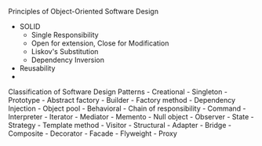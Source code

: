 Principles of Object-Oriented Software Design
 - SOLID
    - Single Responsibility
    - Open for extension, Close for Modification
    - Liskov's Substitution
    - Dependency Inversion
 - Reusability
 - 
Classification of Software Design Patterns
    - Creational
        - Singleton 
        - Prototype
        - Abstract factory
        - Builder
        - Factory method
        - Dependency Injection
        - Object pool
    - Behavioral
        - Chain of responsibility
        - Command
        - Interpreter
        - Iterator
        - Mediator
        - Memento
        - Null object
        - Observer
        - State
        - Strategy
        - Template method
        - Visitor
    - Structural
        - Adapter
        - Bridge
        - Composite
        - Decorator
        - Facade
        - Flyweight
        - Proxy
